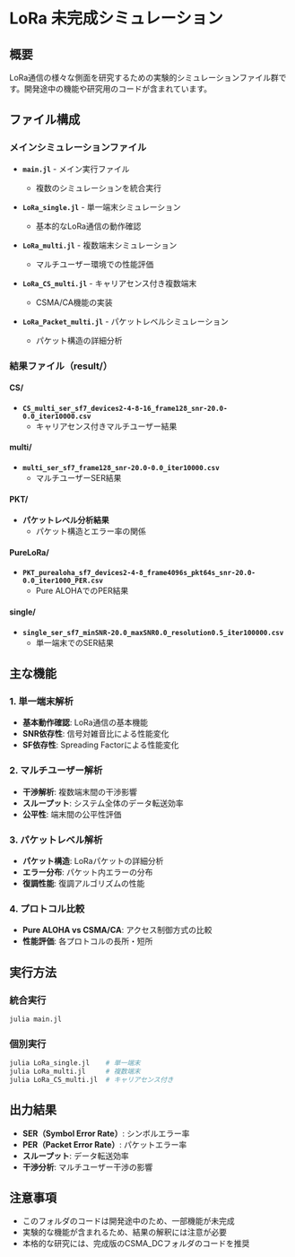# LoRa 未完成シミュレーション

## 概要
LoRa通信の様々な側面を研究するための実験的シミュレーションファイル群です。開発途中の機能や研究用のコードが含まれています。

## ファイル構成

### メインシミュレーションファイル
- **`main.jl`** - メイン実行ファイル
  - 複数のシミュレーションを統合実行

- **`LoRa_single.jl`** - 単一端末シミュレーション
  - 基本的なLoRa通信の動作確認

- **`LoRa_multi.jl`** - 複数端末シミュレーション
  - マルチユーザー環境での性能評価

- **`LoRa_CS_multi.jl`** - キャリアセンス付き複数端末
  - CSMA/CA機能の実装

- **`LoRa_Packet_multi.jl`** - パケットレベルシミュレーション
  - パケット構造の詳細分析

### 結果ファイル（result/）
#### CS/
- **`CS_multi_ser_sf7_devices2-4-8-16_frame128_snr-20.0-0.0_iter10000.csv`**
  - キャリアセンス付きマルチユーザー結果

#### multi/
- **`multi_ser_sf7_frame128_snr-20.0-0.0_iter10000.csv`**
  - マルチユーザーSER結果

#### PKT/
- **パケットレベル分析結果**
  - パケット構造とエラー率の関係

#### PureLoRa/
- **`PKT_purealoha_sf7_devices2-4-8_frame4096s_pkt64s_snr-20.0-0.0_iter1000_PER.csv`**
  - Pure ALOHAでのPER結果

#### single/
- **`single_ser_sf7_minSNR-20.0_maxSNR0.0_resolution0.5_iter100000.csv`**
  - 単一端末でのSER結果

## 主な機能

### 1. 単一端末解析
- **基本動作確認**: LoRa通信の基本機能
- **SNR依存性**: 信号対雑音比による性能変化
- **SF依存性**: Spreading Factorによる性能変化

### 2. マルチユーザー解析
- **干渉解析**: 複数端末間の干渉影響
- **スループット**: システム全体のデータ転送効率
- **公平性**: 端末間の公平性評価

### 3. パケットレベル解析
- **パケット構造**: LoRaパケットの詳細分析
- **エラー分布**: パケット内エラーの分布
- **復調性能**: 復調アルゴリズムの性能

### 4. プロトコル比較
- **Pure ALOHA vs CSMA/CA**: アクセス制御方式の比較
- **性能評価**: 各プロトコルの長所・短所

## 実行方法

### 統合実行
```bash
julia main.jl
```

### 個別実行
```bash
julia LoRa_single.jl    # 単一端末
julia LoRa_multi.jl     # 複数端末
julia LoRa_CS_multi.jl  # キャリアセンス付き
```

## 出力結果
- **SER（Symbol Error Rate）**: シンボルエラー率
- **PER（Packet Error Rate）**: パケットエラー率
- **スループット**: データ転送効率
- **干渉分析**: マルチユーザー干渉の影響

## 注意事項
- このフォルダのコードは開発途中のため、一部機能が未完成
- 実験的な機能が含まれるため、結果の解釈には注意が必要
- 本格的な研究には、完成版のCSMA_DCフォルダのコードを推奨
